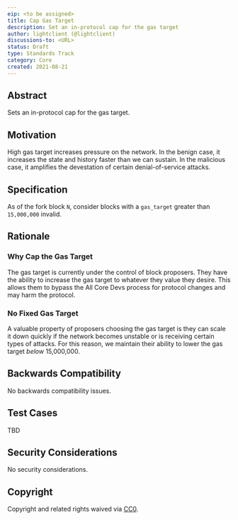 ```yaml
---
eip: <to be assigned>
title: Cap Gas Target
description: Set an in-protocol cap for the gas target
author: lightclient (@lightclient)
discussions-to: <URL>
status: Draft
type: Standards Track
category: Core
created: 2021-08-21
---
```


## Abstract

Sets an in-protocol cap for the gas target.

## Motivation

High gas target increases pressure on the network. In the benign case, it
increases the state and history faster than we can sustain. In the malicious
case, it amplifies the devestation of certain denial-of-service attacks.

## Specification

As of the fork block `N`, consider blocks with a `gas_target` greater than
`15,000,000` invalid.

## Rationale

### Why Cap the Gas Target

The gas target is currently under the control of block proposers. They have the
ability to increase the gas target to whatever they value they desire. This
allows them to bypass the All Core Devs process for protocol changes and may
harm the protocol.

### No Fixed Gas Target

A valuable property of proposers choosing the gas target is they can scale it
down quickly if the network becomes unstable or is receiving certain types of
attacks. For this reason, we maintain their ability to lower the gas target
_below_ 15,000,000.

## Backwards Compatibility
No backwards compatibility issues.

## Test Cases
TBD

## Security Considerations
No security considerations.

## Copyright
Copyright and related rights waived via [CC0](https://creativecommons.org/publicdomain/zero/1.0/).
